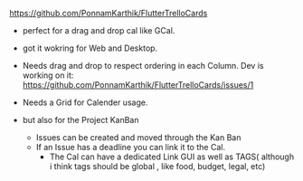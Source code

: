 https://github.com/PonnamKarthik/FlutterTrelloCards

- perfect for a drag and drop cal like GCal.

- got it wokring for Web and Desktop.

- Needs drag and drop to respect ordering in each Column. Dev is working on it: https://github.com/PonnamKarthik/FlutterTrelloCards/issues/1
- Needs a Grid for Calender usage.

- but also for the Project KanBan
	- Issues can be created and moved through the Kan Ban
	- If an Issue has a deadline you can link it to the Cal.
		- The Cal can have a dedicated Link GUI as well as TAGS( although i think tags should be global , like food, budget, legal, etc)